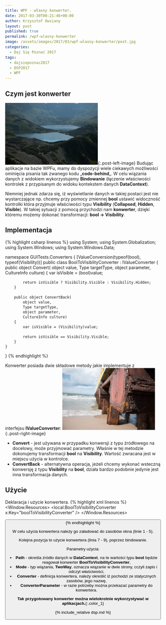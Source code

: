 ```yaml
---
title: WPF - własny konwerter.
date: 2017-03-30T00:21:46+00:00
author: Krzysztof Owsiany
layout: post
published: true
permalink: /wpf-wlasny-konwerter
image: /assets/images/2017/03/wpf-wlasny-konwerter/post.jpg
categories:
  - Daj Się Poznać 2017
tags:
  - dajsiepoznac2017
  - DSP2017
  - WPF
---
```

## Czym jest konwerter
[![WPF - własny konwerter.][post]][post-big]{:.post-left-image}
Budując aplikacje na bazie WPFu, mamy do dyspozycji wiele ciekawych możliwości ominięcia pisania tak zwanego kodu &#8222;**code-behind**&#8222;. W celu wiązania danych z widokiem wykorzystujemy **Bindowanie** (łączenie właściwości kontrolek z przypisanym do widoku kontekstem danych **DataContext**).

Niemniej jednak zdarza się, iż wyświetlanie danych w takiej postaci jest nie wystarczające np. chcemy przy pomocy zmiennej **bool** ustawić widoczność kontrolki która przyjmuje właściwości typu **Visibility** (**Collapsed**, **Hidden**, **Visible**). W takiej sytuacji z pomocą przychodzi nam **konwerter**, dzięki któremu możemy dokonać transformacji: **bool -> Visibility**.

## Implementacja

{% highlight csharp linenos %}
using System;
using System.Globalization;
using System.Windows;
using System.Windows.Data;

namespace GUITests.Converters
{
  [ValueConversion(typeof(bool), typeof(Visibility))]
  public class BoolToVisiblityConverter : IValueConverter
  {
		public object Convert(
            object value,
            Type targetType, 
            object parameter,
            CultureInfo culture)
		{
			var isVisible = (bool)value;

			return isVisible ? Visibility.Visible : Visibility.Hidden;
		}

		public object ConvertBack(
            object value,
            Type targetType, 
            object parameter, 
            CultureInfo culture)
		{
			var isVisible = (Visibility)value;

			return isVisible == Visibility.Visible;
		}
	}
}
{% endhighlight %}

Konwerter posiada dwie składowe metody jakie implementuje z interfejsu **IValueConverter**:
[![WPF - własny konwerter.][image1]][image1-big]{:.post-right-image}
* **Convert** - jest używana w przypadku konwersji z typu źródłowego na docelowy, może przyjmować parametry. Właśnie w tej metodzie dokonujemy transformacji **bool** na **Visibility**. Wartość zwracana jest w miejscu użycia w kontrolce.
* **ConvertBack** - alternatywna operacja, jeżeli chcemy wykonać wsteczną konwersję z typu **Visibility** na **bool**, działa bardzo podobnie jedynie jest inna transformacja danych.

## Użycie
Deklaracja i użycie konwertera.
{% highlight xml linenos %}
<Window.Resources>
  <ResourceDictionary>
    <local:BoolToVisibilityConverter x:Key="boolToVisibilityConverter" />
  </ResourceDictionary>
</Window.Resources>

<Button Visibility="{Binding Path=Visible, Mode=TwoWay, 
  Converter={StaticResource boolToVisibilityConverter}, 
  ConverterParameter=params}"/>
{% endhighlight %}

W celu użycia konwertera należy go załadować do zasobów okna (linie 1 - 5).

Kolejna pozycja to użycie konwertera (linia 7 - 9), poprzez bindowanie.

Parametry użycia:
* **Path** - określa źródło danych w **DataContext**, na te wartości typu **bool** będzie reagował konwerter **BoolToVisibilityConverter**,
* **Mode** - typ wiązania, **TwoWay**, oznacza wiązanie w dwie strony, cczyli zapis i odczyt właściwości,
* **Converter** - definicja konwertera, należy określić iż pochodzi ze statycznych zasobów, jego nazwę,
* **ConverterParameter** - w razie potrzeby można przekazać parametry do konwertera.
    
**Tak przygotowany konwerter można wielokrotnie wykorzystywać w aplikacjach.**{:.color_1}

{% include_relative dsp.md %}

[post]: assets/images/2017/03/wpf-wlasny-konwerter/post.jpg
[post-big]: assets/images/2017/03/wpf-wlasny-konwerter/post-big.jpg

[image1]: assets/images/2017/03/wpf-wlasny-konwerter/image1.jpg
[image1-big]: assets/images/2017/03/wpf-wlasny-konwerter/image1-big.jpg